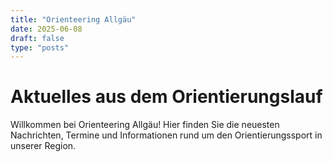 ```yaml
---
title: "Orienteering Allgäu"
date: 2025-06-08
draft: false
type: "posts"
---
```


# Aktuelles aus dem Orientierungslauf

Willkommen bei Orienteering Allgäu! Hier finden Sie die neuesten Nachrichten, Termine und Informationen rund um den Orientierungssport in unserer Region.